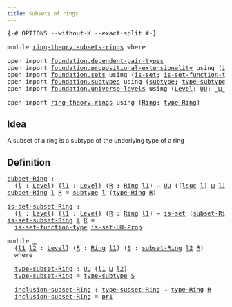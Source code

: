 ```yaml
---
title: Subsets of rings
---
```


<pre class="Agda"><a id="42" class="Symbol">{-#</a> <a id="46" class="Keyword">OPTIONS</a> <a id="54" class="Pragma">--without-K</a> <a id="66" class="Pragma">--exact-split</a> <a id="80" class="Symbol">#-}</a>

<a id="85" class="Keyword">module</a> <a id="92" href="ring-theory.subsets-rings.html" class="Module">ring-theory.subsets-rings</a> <a id="118" class="Keyword">where</a>

<a id="125" class="Keyword">open</a> <a id="130" class="Keyword">import</a> <a id="137" href="foundation.dependent-pair-types.html" class="Module">foundation.dependent-pair-types</a>
<a id="169" class="Keyword">open</a> <a id="174" class="Keyword">import</a> <a id="181" href="foundation.propositional-extensionality.html" class="Module">foundation.propositional-extensionality</a> <a id="221" class="Keyword">using</a> <a id="227" class="Symbol">(</a><a id="228" href="foundation.propositional-extensionality.html#3610" class="Function">is-set-UU-Prop</a><a id="242" class="Symbol">)</a>
<a id="244" class="Keyword">open</a> <a id="249" class="Keyword">import</a> <a id="256" href="foundation.sets.html" class="Module">foundation.sets</a> <a id="272" class="Keyword">using</a> <a id="278" class="Symbol">(</a><a id="279" href="foundation-core.sets.html#1113" class="Function">is-set</a><a id="285" class="Symbol">;</a> <a id="287" href="foundation.sets.html#3847" class="Function">is-set-function-type</a><a id="307" class="Symbol">)</a>
<a id="309" class="Keyword">open</a> <a id="314" class="Keyword">import</a> <a id="321" href="foundation.subtypes.html" class="Module">foundation.subtypes</a> <a id="341" class="Keyword">using</a> <a id="347" class="Symbol">(</a><a id="348" href="foundation-core.subtypes.html#2211" class="Function">subtype</a><a id="355" class="Symbol">;</a> <a id="357" href="foundation-core.subtypes.html#2555" class="Function">type-subtype</a><a id="369" class="Symbol">)</a>
<a id="371" class="Keyword">open</a> <a id="376" class="Keyword">import</a> <a id="383" href="foundation.universe-levels.html" class="Module">foundation.universe-levels</a> <a id="410" class="Keyword">using</a> <a id="416" class="Symbol">(</a><a id="417" href="Agda.Primitive.html#597" class="Postulate">Level</a><a id="422" class="Symbol">;</a> <a id="424" href="foundation-core.universe-levels.html#235" class="Primitive">UU</a><a id="426" class="Symbol">;</a> <a id="428" href="Agda.Primitive.html#810" class="Primitive Operator">_⊔_</a><a id="431" class="Symbol">;</a> <a id="433" href="Agda.Primitive.html#780" class="Primitive">lsuc</a><a id="437" class="Symbol">)</a>

<a id="440" class="Keyword">open</a> <a id="445" class="Keyword">import</a> <a id="452" href="ring-theory.rings.html" class="Module">ring-theory.rings</a> <a id="470" class="Keyword">using</a> <a id="476" class="Symbol">(</a><a id="477" href="ring-theory.rings.html#2551" class="Function">Ring</a><a id="481" class="Symbol">;</a> <a id="483" href="ring-theory.rings.html#2808" class="Function">type-Ring</a><a id="492" class="Symbol">)</a>
</pre>
## Idea

A subset of a ring is a subtype of the underlying type of a ring

## Definition

<pre class="Agda"><a id="subset-Ring"></a><a id="597" href="ring-theory.subsets-rings.html#597" class="Function">subset-Ring</a> <a id="609" class="Symbol">:</a>
  <a id="613" class="Symbol">(</a><a id="614" href="ring-theory.subsets-rings.html#614" class="Bound">l</a> <a id="616" class="Symbol">:</a> <a id="618" href="Agda.Primitive.html#597" class="Postulate">Level</a><a id="623" class="Symbol">)</a> <a id="625" class="Symbol">{</a><a id="626" href="ring-theory.subsets-rings.html#626" class="Bound">l1</a> <a id="629" class="Symbol">:</a> <a id="631" href="Agda.Primitive.html#597" class="Postulate">Level</a><a id="636" class="Symbol">}</a> <a id="638" class="Symbol">(</a><a id="639" href="ring-theory.subsets-rings.html#639" class="Bound">R</a> <a id="641" class="Symbol">:</a> <a id="643" href="ring-theory.rings.html#2551" class="Function">Ring</a> <a id="648" href="ring-theory.subsets-rings.html#626" class="Bound">l1</a><a id="650" class="Symbol">)</a> <a id="652" class="Symbol">→</a> <a id="654" href="foundation-core.universe-levels.html#235" class="Primitive">UU</a> <a id="657" class="Symbol">((</a><a id="659" href="Agda.Primitive.html#780" class="Primitive">lsuc</a> <a id="664" href="ring-theory.subsets-rings.html#614" class="Bound">l</a><a id="665" class="Symbol">)</a> <a id="667" href="Agda.Primitive.html#810" class="Primitive Operator">⊔</a> <a id="669" href="ring-theory.subsets-rings.html#626" class="Bound">l1</a><a id="671" class="Symbol">)</a>
<a id="673" href="ring-theory.subsets-rings.html#597" class="Function">subset-Ring</a> <a id="685" href="ring-theory.subsets-rings.html#685" class="Bound">l</a> <a id="687" href="ring-theory.subsets-rings.html#687" class="Bound">R</a> <a id="689" class="Symbol">=</a> <a id="691" href="foundation-core.subtypes.html#2211" class="Function">subtype</a> <a id="699" href="ring-theory.subsets-rings.html#685" class="Bound">l</a> <a id="701" class="Symbol">(</a><a id="702" href="ring-theory.rings.html#2808" class="Function">type-Ring</a> <a id="712" href="ring-theory.subsets-rings.html#687" class="Bound">R</a><a id="713" class="Symbol">)</a>

<a id="is-set-subset-Ring"></a><a id="716" href="ring-theory.subsets-rings.html#716" class="Function">is-set-subset-Ring</a> <a id="735" class="Symbol">:</a>
  <a id="739" class="Symbol">(</a><a id="740" href="ring-theory.subsets-rings.html#740" class="Bound">l</a> <a id="742" class="Symbol">:</a> <a id="744" href="Agda.Primitive.html#597" class="Postulate">Level</a><a id="749" class="Symbol">)</a> <a id="751" class="Symbol">{</a><a id="752" href="ring-theory.subsets-rings.html#752" class="Bound">l1</a> <a id="755" class="Symbol">:</a> <a id="757" href="Agda.Primitive.html#597" class="Postulate">Level</a><a id="762" class="Symbol">}</a> <a id="764" class="Symbol">(</a><a id="765" href="ring-theory.subsets-rings.html#765" class="Bound">R</a> <a id="767" class="Symbol">:</a> <a id="769" href="ring-theory.rings.html#2551" class="Function">Ring</a> <a id="774" href="ring-theory.subsets-rings.html#752" class="Bound">l1</a><a id="776" class="Symbol">)</a> <a id="778" class="Symbol">→</a> <a id="780" href="foundation-core.sets.html#1113" class="Function">is-set</a> <a id="787" class="Symbol">(</a><a id="788" href="ring-theory.subsets-rings.html#597" class="Function">subset-Ring</a> <a id="800" href="ring-theory.subsets-rings.html#740" class="Bound">l</a> <a id="802" href="ring-theory.subsets-rings.html#765" class="Bound">R</a><a id="803" class="Symbol">)</a>
<a id="805" href="ring-theory.subsets-rings.html#716" class="Function">is-set-subset-Ring</a> <a id="824" href="ring-theory.subsets-rings.html#824" class="Bound">l</a> <a id="826" href="ring-theory.subsets-rings.html#826" class="Bound">R</a> <a id="828" class="Symbol">=</a>
  <a id="832" href="foundation.sets.html#3847" class="Function">is-set-function-type</a> <a id="853" href="foundation.propositional-extensionality.html#3610" class="Function">is-set-UU-Prop</a>

<a id="869" class="Keyword">module</a> <a id="876" href="ring-theory.subsets-rings.html#876" class="Module">_</a>
  <a id="880" class="Symbol">{</a><a id="881" href="ring-theory.subsets-rings.html#881" class="Bound">l1</a> <a id="884" href="ring-theory.subsets-rings.html#884" class="Bound">l2</a> <a id="887" class="Symbol">:</a> <a id="889" href="Agda.Primitive.html#597" class="Postulate">Level</a><a id="894" class="Symbol">}</a> <a id="896" class="Symbol">(</a><a id="897" href="ring-theory.subsets-rings.html#897" class="Bound">R</a> <a id="899" class="Symbol">:</a> <a id="901" href="ring-theory.rings.html#2551" class="Function">Ring</a> <a id="906" href="ring-theory.subsets-rings.html#881" class="Bound">l1</a><a id="908" class="Symbol">)</a> <a id="910" class="Symbol">(</a><a id="911" href="ring-theory.subsets-rings.html#911" class="Bound">S</a> <a id="913" class="Symbol">:</a> <a id="915" href="ring-theory.subsets-rings.html#597" class="Function">subset-Ring</a> <a id="927" href="ring-theory.subsets-rings.html#884" class="Bound">l2</a> <a id="930" href="ring-theory.subsets-rings.html#897" class="Bound">R</a><a id="931" class="Symbol">)</a>
  <a id="935" class="Keyword">where</a>

  <a id="944" href="ring-theory.subsets-rings.html#944" class="Function">type-subset-Ring</a> <a id="961" class="Symbol">:</a> <a id="963" href="foundation-core.universe-levels.html#235" class="Primitive">UU</a> <a id="966" class="Symbol">(</a><a id="967" href="ring-theory.subsets-rings.html#881" class="Bound">l1</a> <a id="970" href="Agda.Primitive.html#810" class="Primitive Operator">⊔</a> <a id="972" href="ring-theory.subsets-rings.html#884" class="Bound">l2</a><a id="974" class="Symbol">)</a>
  <a id="978" href="ring-theory.subsets-rings.html#944" class="Function">type-subset-Ring</a> <a id="995" class="Symbol">=</a> <a id="997" href="foundation-core.subtypes.html#2555" class="Function">type-subtype</a> <a id="1010" href="ring-theory.subsets-rings.html#911" class="Bound">S</a>

  <a id="1015" href="ring-theory.subsets-rings.html#1015" class="Function">inclusion-subset-Ring</a> <a id="1037" class="Symbol">:</a> <a id="1039" href="ring-theory.subsets-rings.html#944" class="Function">type-subset-Ring</a> <a id="1056" class="Symbol">→</a> <a id="1058" href="ring-theory.rings.html#2808" class="Function">type-Ring</a> <a id="1068" href="ring-theory.subsets-rings.html#897" class="Bound">R</a>
  <a id="1072" href="ring-theory.subsets-rings.html#1015" class="Function">inclusion-subset-Ring</a> <a id="1094" class="Symbol">=</a> <a id="1096" href="foundation-core.dependent-pair-types.html#605" class="Field">pr1</a>
</pre>